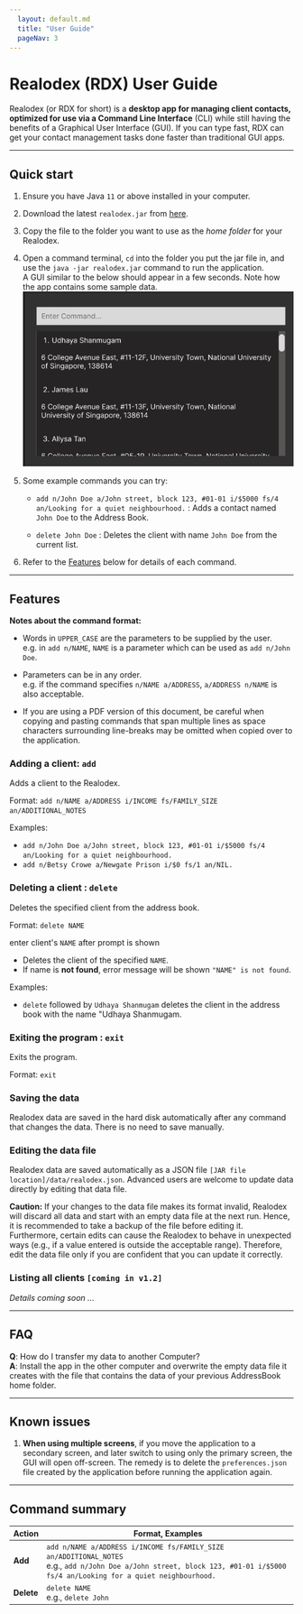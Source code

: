 ```yaml
---
  layout: default.md
  title: "User Guide"
  pageNav: 3
---
```


# Realodex (RDX) User Guide

Realodex (or RDX for short) is a **desktop app for managing client contacts, optimized for use via a 
Command Line Interface** (CLI) while still having the benefits of a Graphical User Interface (GUI). 
If you can type fast, RDX can get your contact management tasks done faster than traditional GUI apps.

<!-- * Table of Contents -->
<page-nav-print />

--------------------------------------------------------------------------------------------------------------------

## Quick start

1. Ensure you have Java `11` or above installed in your computer.

1. Download the latest `realodex.jar` from [here](https://github.com/se-edu/addressbook-level3/releases).

1. Copy the file to the folder you want to use as the _home folder_ for your Realodex.

1. Open a command terminal, `cd` into the folder you put the jar file in, and use the `java -jar realodex.jar` command to run the application.<br>
   A GUI similar to the below should appear in a few seconds. Note how the app contains some sample data.<br>
   ![Ui](images/Ui.png)

1. Some example commands you can try:

   * `add n/John Doe a/John street, block 123, #01-01 i/$5000 fs/4 an/Looking for a quiet neighbourhood.` : Adds a contact named `John Doe` to the Address Book.

   * `delete John Doe` : Deletes the client with name `John Doe` from the current list.

1. Refer to the [Features](#features) below for details of each command.

--------------------------------------------------------------------------------------------------------------------

## Features

<box type="info" seamless>

**Notes about the command format:**<br>

* Words in `UPPER_CASE` are the parameters to be supplied by the user.<br>
  e.g. in `add n/NAME`, `NAME` is a parameter which can be used as `add n/John Doe`.

* Parameters can be in any order.<br>
  e.g. if the command specifies `n/NAME a/ADDRESS`, `a/ADDRESS n/NAME` is also acceptable.

* If you are using a PDF version of this document, be careful when copying and pasting commands that span multiple lines as space characters surrounding line-breaks may be omitted when copied over to the application.
</box>

### Adding a client: `add`

Adds a client to the Realodex.

Format: `add n/NAME a/ADDRESS i/INCOME fs/FAMILY_SIZE an/ADDITIONAL_NOTES`

Examples:
* `add n/John Doe a/John street, block 123, #01-01 i/$5000 fs/4 an/Looking for a quiet neighbourhood.`
* `add n/Betsy Crowe a/Newgate Prison i/$0 fs/1 an/NIL.`

### Deleting a client : `delete`

Deletes the specified client from the address book.

Format: `delete NAME`

enter client's `NAME` after prompt is shown

* Deletes the client of the specified `NAME`.
* If name is **not found**, error message will be shown `"NAME" is not found`.

Examples:
* `delete` followed by `Udhaya Shanmugam` deletes the client in the address book with the name "Udhaya Shanmugam.

### Exiting the program : `exit`

Exits the program.

Format: `exit`

### Saving the data

Realodex data are saved in the hard disk automatically after any command that changes the data. There is no need to save manually.

### Editing the data file

Realodex data are saved automatically as a JSON file `[JAR file location]/data/realodex.json`. Advanced users are welcome to update data directly by editing that data file.

<box type="warning" seamless>

**Caution:**
If your changes to the data file makes its format invalid, Realodex will discard all data and start with an empty data file at the next run.  Hence, it is recommended to take a backup of the file before editing it.<br>
Furthermore, certain edits can cause the Realodex to behave in unexpected ways (e.g., if a value entered is outside the acceptable range). Therefore, edit the data file only if you are confident that you can update it correctly.
</box>

### Listing all clients `[coming in v1.2]`

_Details coming soon ..._


--------------------------------------------------------------------------------------------------------------------

## FAQ

**Q**: How do I transfer my data to another Computer?<br>
**A**: Install the app in the other computer and overwrite the empty data file it creates with the file that contains the data of your previous AddressBook home folder.

--------------------------------------------------------------------------------------------------------------------

## Known issues

1. **When using multiple screens**, if you move the application to a secondary screen, and later switch to using only the primary screen, the GUI will open off-screen. The remedy is to delete the `preferences.json` file created by the application before running the application again.

--------------------------------------------------------------------------------------------------------------------

## Command summary

Action     | Format, Examples
-----------|----------------------------------------------------------------------------------------------------------------------------------------------------------------------
**Add**    | `add n/NAME a/ADDRESS i/INCOME fs/FAMILY_SIZE an/ADDITIONAL_NOTES` <br> e.g., `add n/John Doe a/John street, block 123, #01-01 i/$5000 fs/4 an/Looking for a quiet neighbourhood.`
**Delete** | `delete NAME`<br> e.g., `delete John`
